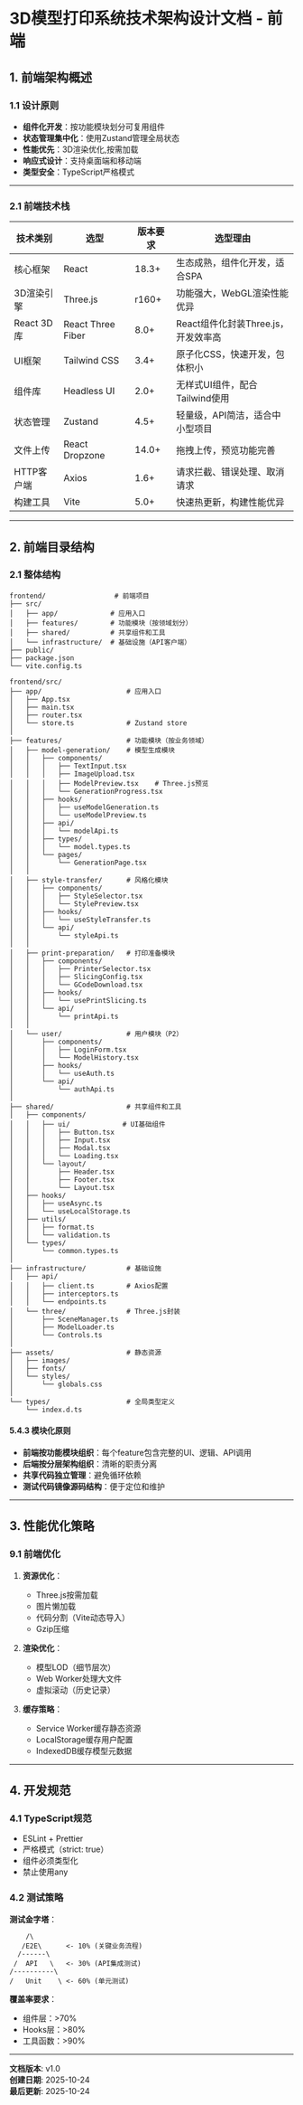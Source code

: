 # 3D模型打印系统技术架构设计文档 - 前端

## 1. 前端架构概述

### 1.1 设计原则

- **组件化开发**：按功能模块划分可复用组件
- **状态管理集中化**：使用Zustand管理全局状态
- **性能优先**：3D渲染优化,按需加载
- **响应式设计**：支持桌面端和移动端
- **类型安全**：TypeScript严格模式

---

### 2.1 前端技术栈

| 技术类别 | 选型 | 版本要求 | 选型理由 |
|---------|------|---------|---------|
| 核心框架 | React | 18.3+ | 生态成熟，组件化开发，适合SPA |
| 3D渲染引擎 | Three.js | r160+ | 功能强大，WebGL渲染性能优异 |
| React 3D库 | React Three Fiber | 8.0+ | React组件化封装Three.js，开发效率高 |
| UI框架 | Tailwind CSS | 3.4+ | 原子化CSS，快速开发，包体积小 |
| 组件库 | Headless UI | 2.0+ | 无样式UI组件，配合Tailwind使用 |
| 状态管理 | Zustand | 4.5+ | 轻量级，API简洁，适合中小型项目 |
| 文件上传 | React Dropzone | 14.0+ | 拖拽上传，预览功能完善 |
| HTTP客户端 | Axios | 1.6+ | 请求拦截、错误处理、取消请求 |
| 构建工具 | Vite | 5.0+ | 快速热更新，构建性能优异 |


---

## 2. 前端目录结构

### 2.1 整体结构

```
frontend/                 # 前端项目
├── src/
│   ├── app/             # 应用入口
│   ├── features/        # 功能模块（按领域划分）
│   ├── shared/          # 共享组件和工具
│   └── infrastructure/  # 基础设施（API客户端）
├── public/
├── package.json
└── vite.config.ts
```


```
frontend/src/
├── app/                     # 应用入口
│   ├── App.tsx
│   ├── main.tsx
│   ├── router.tsx
│   └── store.ts             # Zustand store
│
├── features/                # 功能模块（按业务领域）
│   ├── model-generation/    # 模型生成模块
│   │   ├── components/
│   │   │   ├── TextInput.tsx
│   │   │   ├── ImageUpload.tsx
│   │   │   ├── ModelPreview.tsx    # Three.js预览
│   │   │   └── GenerationProgress.tsx
│   │   ├── hooks/
│   │   │   ├── useModelGeneration.ts
│   │   │   └── useModelPreview.ts
│   │   ├── api/
│   │   │   └── modelApi.ts
│   │   ├── types/
│   │   │   └── model.types.ts
│   │   └── pages/
│   │       └── GenerationPage.tsx
│   │
│   ├── style-transfer/      # 风格化模块
│   │   ├── components/
│   │   │   ├── StyleSelector.tsx
│   │   │   └── StylePreview.tsx
│   │   ├── hooks/
│   │   │   └── useStyleTransfer.ts
│   │   └── api/
│   │       └── styleApi.ts
│   │
│   ├── print-preparation/   # 打印准备模块
│   │   ├── components/
│   │   │   ├── PrinterSelector.tsx
│   │   │   ├── SlicingConfig.tsx
│   │   │   └── GCodeDownload.tsx
│   │   ├── hooks/
│   │   │   └── usePrintSlicing.ts
│   │   └── api/
│   │       └── printApi.ts
│   │
│   └── user/                # 用户模块（P2）
│       ├── components/
│       │   ├── LoginForm.tsx
│       │   └── ModelHistory.tsx
│       ├── hooks/
│       │   └── useAuth.ts
│       └── api/
│           └── authApi.ts
│
├── shared/                  # 共享组件和工具
│   ├── components/
│   │   ├── ui/             # UI基础组件
│   │   │   ├── Button.tsx
│   │   │   ├── Input.tsx
│   │   │   ├── Modal.tsx
│   │   │   └── Loading.tsx
│   │   └── layout/
│   │       ├── Header.tsx
│   │       ├── Footer.tsx
│   │       └── Layout.tsx
│   ├── hooks/
│   │   ├── useAsync.ts
│   │   └── useLocalStorage.ts
│   ├── utils/
│   │   ├── format.ts
│   │   └── validation.ts
│   └── types/
│       └── common.types.ts
│
├── infrastructure/          # 基础设施
│   ├── api/
│   │   ├── client.ts        # Axios配置
│   │   ├── interceptors.ts
│   │   └── endpoints.ts
│   └── three/               # Three.js封装
│       ├── SceneManager.ts
│       ├── ModelLoader.ts
│       └── Controls.ts
│
├── assets/                  # 静态资源
│   ├── images/
│   ├── fonts/
│   └── styles/
│       └── globals.css
│
└── types/                   # 全局类型定义
    └── index.d.ts
```

#### 5.4.3 模块化原则

- **前端按功能模块组织**：每个feature包含完整的UI、逻辑、API调用
- **后端按分层架构组织**：清晰的职责分离
- **共享代码独立管理**：避免循环依赖
- **测试代码镜像源码结构**：便于定位和维护


---

## 3. 性能优化策略

### 9.1 前端优化

1. **资源优化**：
   - Three.js按需加载
   - 图片懒加载
   - 代码分割（Vite动态导入）
   - Gzip压缩

2. **渲染优化**：
   - 模型LOD（细节层次）
   - Web Worker处理大文件
   - 虚拟滚动（历史记录）

3. **缓存策略**：
   - Service Worker缓存静态资源
   - LocalStorage缓存用户配置
   - IndexedDB缓存模型元数据


---

## 4. 开发规范

### 4.1 TypeScript规范

- ESLint + Prettier
- 严格模式（strict: true）
- 组件必须类型化
- 禁止使用any

### 4.2 测试策略

**测试金字塔**：
```
    /\
   /E2E\      <- 10% (关键业务流程)
  /------\
 /  API   \   <- 30% (API集成测试)
/----------\
/   Unit    \ <- 60% (单元测试)
```

**覆盖率要求**：
- 组件层：>70%
- Hooks层：>80%
- 工具函数：>90%

---

**文档版本**: v1.0  
**创建日期**: 2025-10-24  
**最后更新**: 2025-10-24
